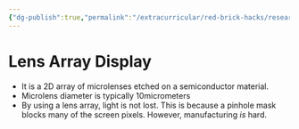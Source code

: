 ```yaml
---
{"dg-publish":true,"permalink":"/extracurricular/red-brick-hacks/research/3-lens-array-display/","dgHomeLink":true,"dgPassFrontmatter":false,"dgShowLocalGraph":true}
---
```


# Lens Array Display
- It is a 2D array of microlenses etched on a semiconductor material.
- Microlens  diameter is typically 10micrometers
- By using a lens array, light is not lost. This is because a pinhole mask blocks many of the screen pixels. However, manufacturing *is* hard.
